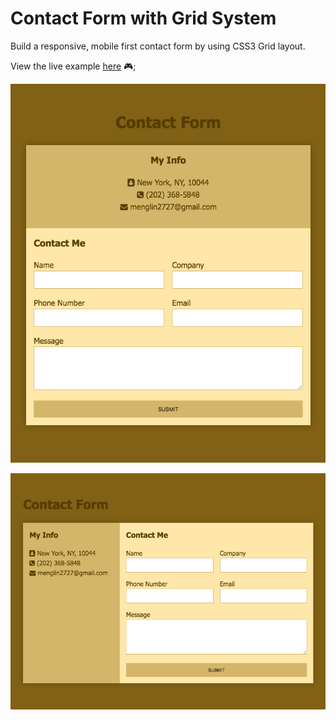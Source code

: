 # Contact Form with Grid System

Build a responsive, mobile first contact form by using CSS3 Grid layout.

View the live example [here]() :video_game:;

![small](wiki/images/contact-form-sm.png)

![large](wiki/images/contact-form-large.png)
